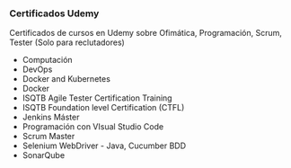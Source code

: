 ### Certificados Udemy
Certificados de cursos en Udemy sobre Ofimática, Programación, Scrum, Tester
(Solo para reclutadores)
<p>
<ul>
  <li>Computación</li>
  <li>DevOps</li>
  <li>Docker and Kubernetes</li>
  <li>Docker</li>
  <li>ISQTB Agile Tester Certification Training</li>
  <li>ISQTB Foundation level Certification (CTFL)</li>
  <li>Jenkins Máster</li>
  <li>Programación con VIsual Studio Code</li>
  <li>Scrum Master</li>
  <li>Selenium WebDriver - Java, Cucumber BDD</li>
  <li>SonarQube</li>

</ul>

</p>
